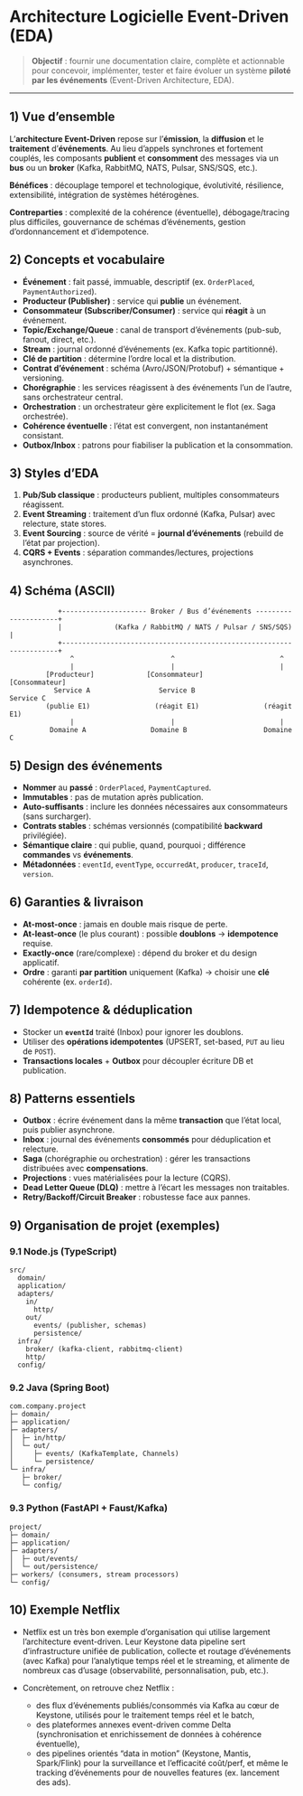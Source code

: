 # Architecture Logicielle Event-Driven (EDA)

> **Objectif** : fournir une documentation claire, complète et actionnable pour concevoir, implémenter, tester et faire évoluer un système **piloté par les événements** (Event-Driven Architecture, EDA).

---

## 1) Vue d’ensemble

L’**architecture Event-Driven** repose sur l’**émission**, la **diffusion** et le **traitement** d’**événements**. Au lieu d’appels synchrones et fortement couplés, les composants **publient** et **consomment** des messages via un **bus** ou un **broker** (Kafka, RabbitMQ, NATS, Pulsar, SNS/SQS, etc.).

**Bénéfices** : découplage temporel et technologique, évolutivité, résilience, extensibilité, intégration de systèmes hétérogènes.

**Contreparties** : complexité de la cohérence (éventuelle), débogage/tracing plus difficiles, gouvernance de schémas d’événements, gestion d’ordonnancement et d’idempotence.

## 2) Concepts et vocabulaire

- **Événement** : fait passé, immuable, descriptif (ex. `OrderPlaced`, `PaymentAuthorized`).
- **Producteur (Publisher)** : service qui **publie** un événement.
- **Consommateur (Subscriber/Consumer)** : service qui **réagit** à un événement.
- **Topic/Exchange/Queue** : canal de transport d’événements (pub-sub, fanout, direct, etc.).
- **Stream** : journal ordonné d’événements (ex. Kafka topic partitionné).
- **Clé de partition** : détermine l’ordre local et la distribution.
- **Contrat d’événement** : schéma (Avro/JSON/Protobuf) + sémantique + versioning.
- **Chorégraphie** : les services réagissent à des événements l’un de l’autre, sans orchestrateur central.
- **Orchestration** : un orchestrateur gère explicitement le flot (ex. Saga orchestrée).
- **Cohérence éventuelle** : l’état est convergent, non instantanément consistant.
- **Outbox/Inbox** : patrons pour fiabiliser la publication et la consommation.

## 3) Styles d’EDA

1. **Pub/Sub classique** : producteurs publient, multiples consommateurs réagissent.
2. **Event Streaming** : traitement d’un flux ordonné (Kafka, Pulsar) avec relecture, state stores.
3. **Event Sourcing** : source de vérité = **journal d’événements** (rebuild de l’état par projection).
4. **CQRS + Events** : séparation commandes/lectures, projections asynchrones.

## 4) Schéma (ASCII)

```
            +--------------------- Broker / Bus d’événements ---------------------+
            |             (Kafka / RabbitMQ / NATS / Pulsar / SNS/SQS)            |
            +---------------------------------------------------------------------+
               ^                        ^                          ^
               |                        |                          |
         [Producteur]             [Consommateur]             [Consommateur]
           Service A                 Service B                   Service C
         (publie E1)                (réagit E1)                (réagit E1)
               |                        |                          |
          Domaine A                Domaine B                   Domaine C
```

## 5) Design des événements

- **Nommer** au **passé** : `OrderPlaced`, `PaymentCaptured`.
- **Immutables** : pas de mutation après publication.
- **Auto-suffisants** : inclure les données nécessaires aux consommateurs (sans surcharger).
- **Contrats stables** : schémas versionnés (compatibilité **backward** privilégiée).
- **Sémantique claire** : qui publie, quand, pourquoi ; différence **commandes** vs **événements**.
- **Métadonnées** : `eventId`, `eventType`, `occurredAt`, `producer`, `traceId`, `version`.

## 6) Garanties & livraison

- **At-most-once** : jamais en double mais risque de perte.
- **At-least-once** (le plus courant) : possible **doublons** → **idempotence** requise.
- **Exactly-once** (rare/complexe) : dépend du broker et du design applicatif.
- **Ordre** : garanti **par partition** uniquement (Kafka) → choisir une **clé** cohérente (ex. `orderId`).

## 7) Idempotence & déduplication

- Stocker un **`eventId`** traité (Inbox) pour ignorer les doublons.
- Utiliser des **opérations idempotentes** (UPSERT, set-based, `PUT` au lieu de `POST`).
- **Transactions locales** + **Outbox** pour découpler écriture DB et publication.

## 8) Patterns essentiels

- **Outbox** : écrire événement dans la même **transaction** que l’état local, puis publier asynchrone.
- **Inbox** : journal des événements **consommés** pour déduplication et relecture.
- **Saga** (chorégraphie ou orchestration) : gérer les transactions distribuées avec **compensations**.
- **Projections** : vues matérialisées pour la lecture (CQRS).
- **Dead Letter Queue (DLQ)** : mettre à l’écart les messages non traitables.
- **Retry/Backoff/Circuit Breaker** : robustesse face aux pannes.

## 9) Organisation de projet (exemples)

### 9.1 Node.js (TypeScript)

```
src/
  domain/
  application/
  adapters/
    in/
      http/
    out/
      events/ (publisher, schemas)
      persistence/
  infra/
    broker/ (kafka-client, rabbitmq-client)
    http/
  config/
```

### 9.2 Java (Spring Boot)

```
com.company.project
├─ domain/
├─ application/
├─ adapters/
│  ├─ in/http/
│  └─ out/
│     ├─ events/ (KafkaTemplate, Channels)
│     └─ persistence/
└─ infra/
   ├─ broker/
   └─ config/
```

### 9.3 Python (FastAPI + Faust/Kafka)

```
project/
├─ domain/
├─ application/
├─ adapters/
│  ├─ out/events/
│  └─ out/persistence/
├─ workers/ (consumers, stream processors)
└─ config/
```

## 10) Exemple Netflix

- Netflix est un très bon exemple d’organisation qui utilise largement l’architecture event-driven. Leur Keystone data pipeline sert d’infrastructure unifiée de publication, collecte et routage d’événements (avec Kafka) pour l’analytique temps réel et le streaming, et alimente de nombreux cas d’usage (observabilité, personnalisation, pub, etc.).

- Concrètement, on retrouve chez Netflix :

  - des flux d’événements publiés/consommés via Kafka au cœur de Keystone, utilisés pour le traitement temps réel et le batch,
  - des plateformes annexes event-driven comme Delta (synchronisation et enrichissement de données à cohérence éventuelle),
  - des pipelines orientés “data in motion” (Keystone, Mantis, Spark/Flink) pour la surveillance et l’efficacité coût/perf, et même le tracking d’événements pour de nouvelles features (ex. lancement des ads).
